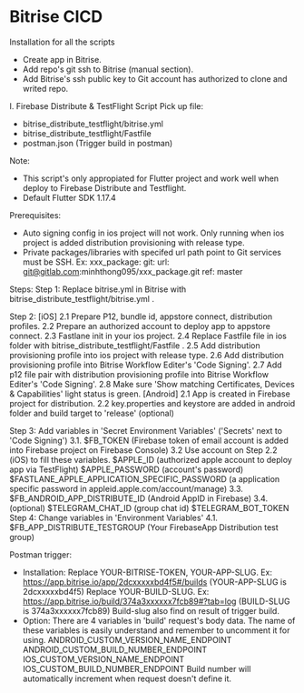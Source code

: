 # Bitrise CICD

Installation for all the scripts

- Create app in Bitrise.
- Add repo's git ssh to Bitrise (manual section).
- Add Bitrise's ssh public key to Git account has authorized to clone and writed repo.

I. Firebase Distribute & TestFlight Script
Pick up file:
- bitrise_distribute_testflight/bitrise.yml
- bitrise_distribute_testflight/Fastfile
- postman.json (Trigger build in postman)

Note: 
- This script's only appropiated for Flutter project and work well when deploy to Firebase Distribute and Testflight.
- Default Flutter SDK 1.17.4

Prerequisites:
- Auto signing config in ios project will not work. Only running when ios project is added distribution provisioning with release type.
- Private packages/libraries with specifed url path point to Git services must be SSH.
    Ex: 
    xxx_package:
        git:
          url: git@gitlab.com:minhthong095/xxx_package.git
          ref: master

Steps:
Step 1: Replace bitrise.yml in Bitrise with bitrise_distribute_testflight/bitrise.yml .

Step 2:
[iOS]
 2.1 Prepare P12, bundle id, appstore connect, distribution profiles.
 2.2 Prepare an authorized account to deploy app to appstore connect.
 2.3 Fastlane init in your ios project.
 2.4 Replace Fastfile file in ios folder with bitrise_distribute_testflight/Fastfile .
 2.5 Add distribution provisioning profile into ios project with release type.
 2.6 Add distribution provisioning profile into Bitrise Workflow Editer's 'Code Signing'.
 2.7 Add p12 file pair with distribution provisioning profile into Bitrise Workflow Editer's 'Code Signing'.
 2.8 Make sure 'Show matching Certificates, Devices & Capabilities' light status is green.
[Android]
 2.1 App is created in Firebase project for distribution.
 2.2 key.properties and keystore are added in android folder and build target to 'release' (optional)

Step 3: Add variables in 'Secret Environment Variables' ('Secrets' next to 'Code Signing')
    3.1. $FB_TOKEN (Firebase token of email account is added into Firebase project on Firebase Console)
    3.2 Use account on Step 2.2 (iOS) to fill these variables.
        $APPLE_ID (authorized apple account to deploy app via TestFlight)
        $APPLE_PASSWORD (account's password)
        $FASTLANE_APPLE_APPLICATION_SPECIFIC_PASSWORD (a application specific password in appleid.apple.com/account/manage)
    3.3. $FB_ANDROID_APP_DISTRIBUTE_ID (Android AppID in Firebase)
    3.4. (optional)
        $TELEGRAM_CHAT_ID (group chat id)
        $TELEGRAM_BOT_TOKEN
Step 4: Change variables in 'Environment Variables'
    4.1. $FB_APP_DISTRIBUTE_TESTGROUP (Your FirebaseApp Distribution test group)

Postman trigger:
- Installation:
    Replace YOUR-BITRISE-TOKEN, YOUR-APP-SLUG.
    Ex: https://app.bitrise.io/app/2dcxxxxxbd4f5#/builds (YOUR-APP-SLUG is 2dcxxxxxbd4f5)
    Replace YOUR-BUILD-SLUG.
    Ex: https://app.bitrise.io/build/374a3xxxxxx7fcb89#?tab=log (BUILD-SLUG is 374a3xxxxxx7fcb89)
        Build-slug also find on result of trigger build.
- Option: There are 4 variables in 'build' request's body data. The name of these variables is easily understand and remember to uncomment it for using.
    ANDROID_CUSTOM_VERSION_NAME_ENDPOINT
    ANDROID_CUSTOM_BUILD_NUMBER_ENDPOINT
    IOS_CUSTOM_VERSION_NAME_ENDPOINT
    IOS_CUSTOM_BUILD_NUMBER_ENDPOINT
Build number will automatically increment when request doesn't define it.